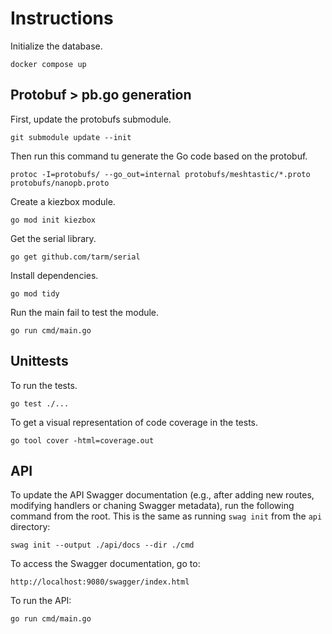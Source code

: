 # Instructions

Initialize the database.

```
docker compose up
```

## Protobuf > pb.go generation

First, update the protobufs submodule.

```
git submodule update --init
```

Then run this command tu generate the Go code based on the protobuf.

```
protoc -I=protobufs/ --go_out=internal protobufs/meshtastic/*.proto protobufs/nanopb.proto
```

Create a kiezbox module.

```
go mod init kiezbox
```

Get the serial library.
```
go get github.com/tarm/serial
```

Install dependencies.

```
go mod tidy
```

Run the main fail to test the module.
```
go run cmd/main.go
```

## Unittests

To run the tests.

```
go test ./...
```

To get a visual representation of code coverage in the tests.

```
go tool cover -html=coverage.out
```

## API

To update the API Swagger documentation (e.g., after adding new routes, modifying handlers or chaning Swagger metadata), run the following command from the root. This is the same as running `swag init` from the `api` directory:

```
swag init --output ./api/docs --dir ./cmd
```

To access the Swagger documentation, go to:

```
http://localhost:9080/swagger/index.html
```

To run the API:

```
go run cmd/main.go
```
